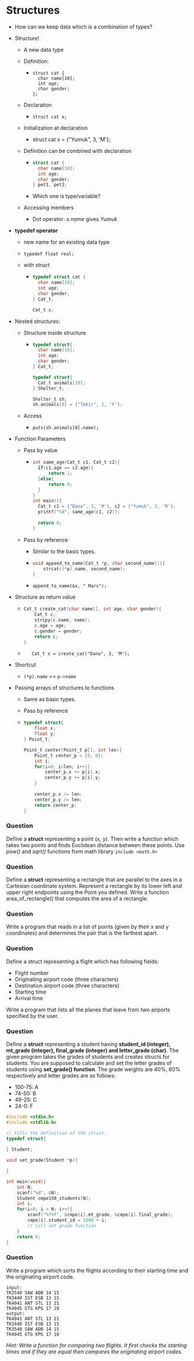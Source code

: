 # Structures

* How can we keep data which is a combination of types?

* Structure!

  * A new data type

  * Definition:

    * ```
      struct cat {
      	char name[10];
      	int age;
      	char gender;
      };
      ```

  * Declaration

    * `struct cat x;`

  * Initialization at declaration

    * struct cat x = {"Yumuk", 3, 'M'};

  * Definition can be combined with declaration

    * ```c
      struct cat {
      	char name[10];
      	int age;
      	char gender;
      } pet1, pet2;
      ```

    * Which one is type/variable?

  * Accessing members 

    * Dot operator: *x.name* gives *Yumuk*

* **typedef operator**

  * new name for an existing data type

  * `typedef float real;`

  * with struct

    * ```c
      typedef struct cat {
      	char name[10];
      	int age;
      	char gender;
      } Cat_t;
      
      Cat_t x;
      ```

* Nested structures:

  * Structure inside structure

    * ```c
      typedef struct{
      	char name[10];
      	int age;
      	char gender;
      } Cat_t;
      
      typedef struct{
      	Cat_t animals[10];
      } Shelter_t;
      
      Shelter_t sh;
      sh.animals[0] = {"Tekir", 2, 'F'};
      ```

  * Access

    * `puts(sh.animals[0].name);`

* Function Parameters

  * Pass by value

    * ```c
      int same_age(Cat_t c1, Cat_t c2){
      	if(c1.age == c2.age){
      		return 1;
      	}else{
      		return 0;
      	}
      }
      int main(){
      	Cat_t c1 = {"Dana", 3, 'M'}, c2 = {"Yumuk", 3, 'M'};
      	printf("%d", same_age(c1, c2));
      	
      	return 0;
      }
      ```

  * Pass by reference

    * Similar to the basic types.

    * ```c
      void append_to_name(Cat_t *p, char second_name[]){
          strcat((*p).name, second_name);
      }
      ```

    * `append_to_name(&x, " Mars");`

* Structure as return value

  * ```c
    Cat_t create_cat(char name[], int age, char gender){
    	Cat_t c;
    	strcpy(c.name, name);
    	c.age = age;
    	c.gender = gender;
    	return c;
    }
    ```

  * `	Cat_t x = create_cat("Dana", 3, 'M');`

* Shortcut

  * `(*p).name` == `p->name`

* Passing arrays of structures to functions

  * Same as basic types. 

  * Pass by reference

  * ```c
    typedef struct{
        float x;
        float y;
    } Point_t;
    
    Point_t center(Point_t p[], int len){
        Point_t center_p = {0, 0};
        int i;
        for(i=0; i<len; i++){
            center_p.x += p[i].x;
            center_p.y += p[i].y;
        }
        
        center_p.x /= len;
        center_p.y /= len;
        return center_p;
    }
    ```

    

### Question

Define a **struct** representing a point (x, y). Then write a function which takes two points and finds Euclidean distance between these points.  Use *pow()* and *sqrt()* functions from math library *`include <math.h>`*

### Question 

Define a **struct** representing a rectangle that are parallel to the axes in a Cartesian coordinate system. Represent a rectangle by its lower left and upper right endpoints using the Point you defined. Write a function area_of_rectangle() that computes the area of a rectangle. 

### Question

Write a program that reads in a list of points (given by their x and y coordinates) and determines the pair that is the farthest apart.

### Question

Define a struct representing a flight which has following fields:

* Flight number
* Originating airport code (three characters)
* Destination airport code (three characters)
* Starting time
* Arrival time

Write a program that lists all the planes that leave from two airports specified by the user.

### Question

Define a **struct** representing a student having **student_id (integer), mt_grade (integer), final_grade (integer) and letter_grade (char)**. The given program takes the grades of students and creates structs for students. You are supposed to calculate and set the letter grades of students using **set_grade() function**. The grade weights are 40%, 60% respectively and letter grades are as follows:

* 100-75: A
* 74-50: B
* 49-25: C
* 24-0: F 

```c
#include <stdio.h>
#include <stdlib.h>

// Fills the definition of the struct.
typedef struct{
	
} Student;

void set_grade(Student *p){

}

int main(void){
	int N;
	scanf("%d", &N);
	Student cmpe150_students[N];
	int i;
	for(i=0; i < N; i++){
		scanf("%f%f", &cmpe[i].mt_grade, &cmpe[i].final_grade);
		cmpe[i].student_id = 1000 + i;
        // Call set grade function
	}
	return 0;
}
```

### Question

Write a program which sorts the flights according to their starting time and the  originating airport code. 

```
input:
TK3540 SAW ADB 14 15
TK3440 IST ESB 13 15
TK4041 ANT STL 13 21
TK4045 GTG KPG 17 18
output:
TK4041 ANT STL 13 21
TK3440 IST ESB 13 15
TK3540 SAW ADB 14 15
TK4045 GTG KPG 17 18
```

*Hint: Write a function for comparing two flights. It first checks the starting times and if they are equal then compares the originating airport codes.*

 


